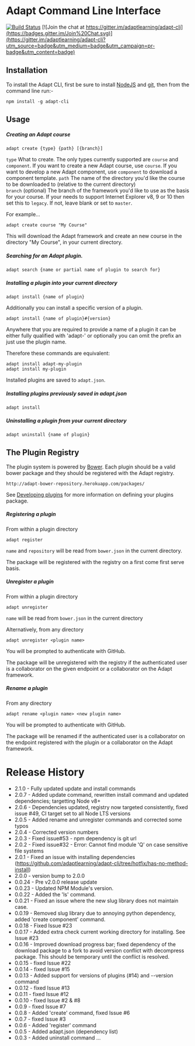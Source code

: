 Adapt Command Line Interface
============================

[![Build Status](https://travis-ci.org/adaptlearning/adapt-cli.png?branch=master)](https://travis-ci.org/adaptlearning/adapt-cli)  [![Join the chat at https://gitter.im/adaptlearning/adapt-cli](https://badges.gitter.im/Join%20Chat.svg)](https://gitter.im/adaptlearning/adapt-cli?utm_source=badge&utm_medium=badge&utm_campaign=pr-badge&utm_content=badge)

Installation
------------

To install the Adapt CLI, first be sure to install [NodeJS](http://nodejs.org) and [git](http://git-scm.com/downloads), then from the command line run:-
```
npm install -g adapt-cli
```

Usage
-----

##### Creating an Adapt course
```
adapt create {type} {path} [{branch}]
```
`type` What to create. The only types currently supported are `course` and `component`. If you want to create a new Adapt course, use `course`. If you want to develop a new Adapt component, use `component` to download a component template.
`path` The name of the directory you'd like the course to be downloaded to (relative to the current directory)  
`branch` (optional) The branch of the framework you'd like to use as the basis for your course. If your needs to support Internet Explorer v8, 9 or 10 then set this to `legacy`. If not, leave blank or set to `master`.

For example...
```
adapt create course "My Course"
```
This will download the Adapt framework and create an new course in the directory "My Course", in your current directory.

##### Searching for an Adapt plugin.
```
adapt search {name or partial name of plugin to search for}
```

##### Installing a plugin into your current directory
```
adapt install {name of plugin}
```
Additionally you can install a specific version of a plugin.
```
adapt install {name of plugin}#{version}
```
Anywhere that you are required to provide a name of a plugin it can be either fully qualified with 'adapt-' or optionally you can omit the prefix an just use the plugin name.

Therefore these commands are equivalent:
```
adapt install adapt-my-plugin
adapt install my-plugin
```
Installed plugins are saved to `adapt.json`.

##### Installing plugins previously saved in adapt.json
```
adapt install
```

##### Uninstalling a plugin from your current directory
```
adapt uninstall {name of plugin}
```

The Plugin Registry
-------------------

The plugin system is powered by [Bower](http://bower.io/). Each plugin should be a valid bower package and they should be registered with the Adapt registry.
```
http://adapt-bower-repository.herokuapp.com/packages/
```
See [Developing plugins](https://github.com/adaptlearning/adapt_framework/wiki/Developing-plugins) for more information on defining your plugins package.

##### Registering a plugin

From within a plugin directory
```
adapt register
```
`name` and `repository` will be read from `bower.json` in the current directory.

The package will be registered with the registry on a first come first serve basis.

##### Unregister a plugin

From within a plugin directory
```
adapt unregister
```
`name` will be read from `bower.json` in the current directory

Alternatively, from any directory
```
adapt unregister <plugin name>
```
You will be prompted to authenticate with GitHub.

The package will be unregistered with the registry if the authenticated user is a collaborator on the given endpoint or a collaborator on the Adapt framework.

##### Rename a plugin

From any directory
```
adapt rename <plugin name> <new plugin name>
```
You will be prompted to authenticate with GitHub.

The package will be renamed if the authenticated user is a collaborator on the endpoint registered with the plugin or a collaborator on the Adapt framework.

Release History
===============
- 2.1.0 - Fully updated update and install commands
- 2.0.7 - Added update command, rewritten install command and updated dependencies; targetting Node v8+
- 2.0.6 - Dependencies updated, registry now targeted consistently, fixed issue #49, CI target set to all Node LTS versions
- 2.0.5 - Added rename and unregister commands and corrected some typos
- 2.0.4 - Corrected version numbers
- 2.0.3 - Fixed issue#53 - npm dependency is git url
- 2.0.2 - Fixed issue#32 - Error: Cannot find module 'Q' on case sensitive file systems
- 2.0.1 - Fixed an issue with installing dependencies (https://github.com/adaptlearning/adapt-cli/tree/hotfix/has-no-method-install)
- 2.0.0 - version bump to 2.0.0
- 0.0.24 - Pre v2.0.0 release update
- 0.0.23 - Updated NPM Module's version.
- 0.0.22 - Added the 'ls' command.
- 0.0.21 - Fixed an issue where the new slug library does not maintain case.
- 0.0.19 - Removed slug library due to annoying python dependency, added 'create component' command.
- 0.0.18 - Fixed Issue #23
- 0.0.17 - Added extra check current working directory for installing. See Issue #23
- 0.0.16 - Improved download progress bar; fixed dependency of the download package to a fork to avoid version conflict with decompress package. This should be temporary until the conflict is resolved.
- 0.0.15 - fixed Issue #22
- 0.0.14 - fixed Issue #15
- 0.0.13 - Added support for versions of plugins (#14) and --version command
- 0.0.12 - fixed Issue #13
- 0.0.11 - fixed Issue #12
- 0.0.10 - fixed Issue #2 & #8
- 0.0.9  - fixed Issue #7
- 0.0.8  - Added 'create' command, fixed Issue #6
- 0.0.7  - fixed Issue #3
- 0.0.6  - Added 'register' command
- 0.0.5  - Added adapt.json (dependency list)
- 0.0.3  - Added uninstall command
...

